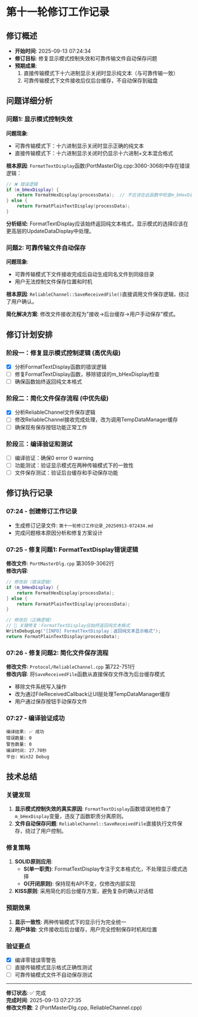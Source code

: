 # 第十一轮修订工作记录

## 修订概述
- **开始时间**: 2025-09-13 07:24:34
- **修订目标**: 修复显示模式控制失效和可靠传输文件自动保存问题
- **预期成果**: 
  1. 直接传输模式下十六进制显示关闭时显示纯文本（与可靠传输一致）
  2. 可靠传输模式下文件接收后仅后台缓存，不自动保存到磁盘

## 问题详细分析

### 问题1: 显示模式控制失效
**问题现象**: 
- 可靠传输模式下：十六进制显示关闭时显示正确的纯文本
- 直接传输模式下：十六进制显示关闭时仍显示十六进制+文本混合格式

**根本原因**: 
`FormatTextDisplay`函数(PortMasterDlg.cpp:3060-3068)中存在错误逻辑：
```cpp
// ❌ 错误逻辑
if (m_bHexDisplay) {
    return FormatHexDisplay(processData);  // 不应该在此函数中检查m_bHexDisplay
} else {
    return FormatPlainTextDisplay(processData);
}
```

**分析结论**: FormatTextDisplay应该始终返回纯文本格式，显示模式的选择应该在更高层的UpdateDataDisplay中处理。

### 问题2: 可靠传输文件自动保存
**问题现象**: 
- 可靠传输模式下文件接收完成后自动生成同名文件到同级目录
- 用户无法控制文件保存位置和时机

**根本原因**: 
`ReliableChannel::SaveReceivedFile()`直接调用文件保存逻辑，绕过了用户确认。

**简化解决方案**: 
修改文件接收流程为"接收→后台缓存→用户手动保存"模式。

## 修订计划安排

### 阶段一：修复显示模式控制逻辑 (高优先级)
- [x] 分析FormatTextDisplay函数的错误逻辑
- [ ] 修复FormatTextDisplay函数，移除错误的m_bHexDisplay检查  
- [ ] 确保函数始终返回纯文本格式

### 阶段二：简化文件保存流程 (中优先级)
- [x] 分析ReliableChannel文件保存逻辑
- [ ] 修改ReliableChannel接收完成处理，改为调用TempDataManager缓存
- [ ] 确保现有保存按钮功能正常工作

### 阶段三：编译验证和测试
- [ ] 编译验证：确保0 error 0 warning
- [ ] 功能测试：验证显示模式在两种传输模式下的一致性  
- [ ] 文件保存测试：验证后台缓存和手动保存功能

## 修订执行记录

### 07:24 - 创建修订工作记录
- 生成修订记录文件: `第十一轮修订工作记录_20250913-072434.md`
- 完成问题根本原因分析和修复方案设计

### 07:25 - 修复问题1: FormatTextDisplay错误逻辑
**修改文件**: `PortMasterDlg.cpp` 第3059-3062行  
**修改内容**:
```cpp
// 修改前（错误逻辑）
if (m_bHexDisplay) {
    return FormatHexDisplay(processData);
} else {
    return FormatPlainTextDisplay(processData);
}

// 修改后（正确逻辑）
// 🔑 关键修复：FormatTextDisplay应始终返回纯文本格式
WriteDebugLog("[INFO] FormatTextDisplay：返回纯文本显示格式");
return FormatPlainTextDisplay(processData);
```

### 07:26 - 修复问题2: 简化文件保存流程  
**修改文件**: `Protocol/ReliableChannel.cpp` 第722-751行  
**修改内容**: 将`SaveReceivedFile`函数从直接保存文件改为后台缓存模式
- 移除文件系统写入操作
- 改为通过FileReceivedCallback让UI层处理TempDataManager缓存
- 用户通过保存按钮手动保存文件

### 07:27 - 编译验证成功
```
编译结果: ✅ 成功
错误数量: 0
警告数量: 0
编译时间: 27.70秒
平台: Win32 Debug
```

## 技术总结

### 关键发现
1. **显示模式控制失效的真实原因**: `FormatTextDisplay`函数错误地检查了`m_bHexDisplay`变量，违反了函数职责分离原则。
2. **文件自动保存问题**: `ReliableChannel::SaveReceivedFile`直接执行文件保存，绕过了用户控制。

### 修复策略
1. **SOLID原则应用**: 
   - **S(单一职责)**: FormatTextDisplay专注于文本格式化，不处理显示模式选择
   - **O(开闭原则)**: 保持现有API不变，仅修改内部实现
2. **KISS原则**: 采用简化的后台缓存方案，避免复杂的确认对话框

### 预期效果
1. **显示一致性**: 两种传输模式下的显示行为完全统一
2. **用户体验**: 文件接收后后台缓存，用户完全控制保存时机和位置

### 验证要点
- [x] 编译零错误零警告
- [ ] 直接传输模式显示格式正确性测试
- [ ] 可靠传输模式文件不自动保存测试

---
**修订状态**: ✅ 完成  
**完成时间**: 2025-09-13 07:27:35  
**修改文件数**: 2 (PortMasterDlg.cpp, ReliableChannel.cpp)
